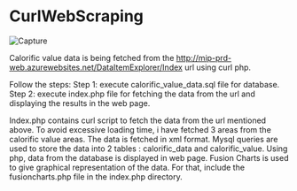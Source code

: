 
# CurlWebScraping


![Capture](https://user-images.githubusercontent.com/64549960/119282857-0c42f200-bc33-11eb-9ed3-ae5d8505cac1.PNG)

Calorific value data is being fetched from the http://mip-prd-web.azurewebsites.net/DataItemExplorer/Index url using curl php.

Follow the steps:
Step 1: execute calorific_value_data.sql file for database.
Step 2: execute index.php file for fetching the data from the url and displaying the results in the web page.

Index.php contains curl script to fetch the data from the url mentioned above. To avoid excessive loading time, i have fetched 3 areas from the calorific value areas.
The data is fetched in xml format.
Mysql queries are used to store the data into 2 tables : calorific_data and calorific_value.
Using php, data from the database is displayed in web page.
Fusion Charts is used to give graphical representation of the data. For that, include the fusioncharts.php file in the index.php directory. 
